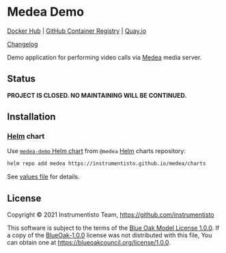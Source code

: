 Medea Demo
==========

[Docker Hub](https://hub.docker.com/r/instrumentisto/medea-demo)
| [GitHub Container Registry](https://github.com/orgs/instrumentisto/packages/container/package/medea-demo)
| [Quay.io](https://quay.io/repository/instrumentisto/medea-demo)

[Changelog](https://github.com/instrumentisto/medea/blob/master/jason/demo/CHANGELOG.md)

Demo application for performing video calls via [Medea] media server.




## Status

__PROJECT IS CLOSED. NO MAINTAINING WILL BE CONTINUED.__




## Installation


### [Helm] chart

Use [`medea-demo` Helm chart](https://github.com/instrumentisto/medea/blob/master/jason/demo/chart/medea-demo) from `@medea` [Helm] charts repository:
```bash
helm repo add medea https://instrumentisto.github.io/medea/charts
```

See [values file](https://github.com/instrumentisto/medea/blob/master/jason/demo/chart/medea-demo/values.yaml) for details.




## License

Copyright © 2021 Instrumentisto Team, <https://github.com/instrumentisto>

This software is subject to the terms of the [Blue Oak Model License 1.0.0](https://github.com/instrumentisto/medea/blob/master/jason/demo/LICENSE.md). If a copy of the [BlueOak-1.0.0](https://spdx.org/licenses/BlueOak-1.0.0.html) license was not distributed with this file, You can obtain one at <https://blueoakcouncil.org/license/1.0.0>.





[Helm]: https://helm.sh
[Medea]: https://github.com/instrumentisto/medea

